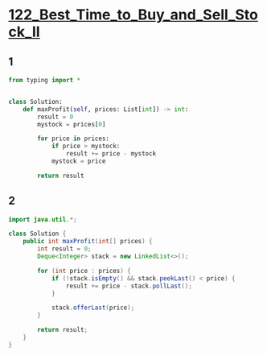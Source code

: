 # [122_Best_Time_to_Buy_and_Sell_Stock_II](https://leetcode.com/problems/best-time-to-buy-and-sell-stock-ii/)

## 1

```python
from typing import *


class Solution:
    def maxProfit(self, prices: List[int]) -> int:
        result = 0
        mystock = prices[0]

        for price in prices:
            if price > mystock:
                result += price - mystock
            mystock = price

        return result
```

## 2

```java
import java.util.*;

class Solution {
    public int maxProfit(int[] prices) {
        int result = 0;
        Deque<Integer> stack = new LinkedList<>();

        for (int price : prices) {
            if (!stack.isEmpty() && stack.peekLast() < price) {
                result += price - stack.pollLast();
            }

            stack.offerLast(price);
        }

        return result;
    }
}
```
